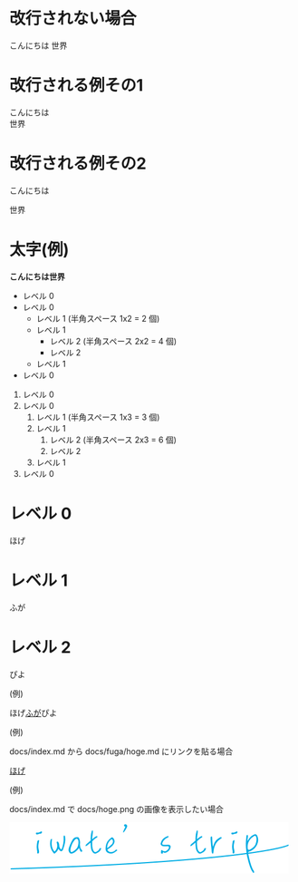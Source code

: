 # 改行されない場合
こんにちは
世界

# 改行される例その1
こんにちは  
世界

# 改行される例その2
こんにちは

世界

# 太字(例)

**こんにちは世界**

- レベル 0
- レベル 0
  - レベル 1 (半角スペース 1x2 = 2 個)
  - レベル 1
    - レベル 2 (半角スペース 2x2 = 4 個)
    - レベル 2
  - レベル 1
- レベル 0

1. レベル 0
1. レベル 0
   1. レベル 1 (半角スペース 1x3 = 3 個)
   1. レベル 1
      1. レベル 2 (半角スペース 2x3 = 6 個)
      1. レベル 2
   1. レベル 1
1. レベル 0

# レベル 0

ほげ

# レベル 1

ふが

# レベル 2

ぴよ

(例)

ほげ[ふが](https://github.com/)ぴよ

(例)

docs/index.md から docs/fuga/hoge.md にリンクを貼る場合

[ほげ](./fuga/hoge.md)

(例)

docs/index.md で docs/hoge.png の画像を表示したい場合

![ほげ](./hoge.png)

